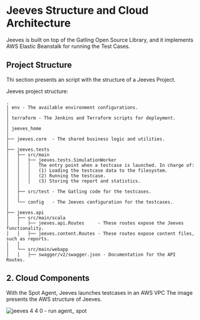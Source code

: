 # Jeeves Structure and Cloud Architecture
Jeeves is built on top of the Gatling Open Source Library, and it implements AWS Elastic Beanstalk for running the Test Cases. 


## Project Structure
Thi section presents an script with the structure of a Jeeves Project. 

Jeeves project structure:

```
.
│ env - The available environment configurations.
│
│ terraform - The Jenkins and Terraform scripts for deployment.
│
│ jeeves_home
│
├── jeeves.core  - The shared business logic and utilities.
│
├── jeeves.tests
│   ├── src/main
│   │   ├── jeeves.tests.SimulationWorker
│   │   │   The entry point when a testcase is launched. In charge of:
│   │   │   (1) Loading the testcase data to the filesystem.
│   │   │   (2) Running the testcase.
│   │   │   (3) Storing the report and statistics.
│   │
│   ├── src/test - The Gatling code for the testcases.
│   │
│   └── config   - The Jeeves configuration for the testcases.
│
├── jeeves.api
│   ├── src/main/scala
│   │   ├── jeeves.api.Routes     - These routes expose the Jeeves functionality.
│   │   ├── jeeves.content.Routes - These routes expose content files, such as reports.
│   │
│   └── src/main/webapp
│   │   ├── swagger/v2/swagger.json - Documentation for the API Routes.

```

## 2. Cloud Components

With the Spot Agent, Jeeves launches testcases in an AWS VPC
The image presents the AWS structure of Jeeves.

![jeeves 4 4 0 - run agent_ spot](https://github.dowjones.net/storage/user/1457/files/722f7942-e73a-11e8-85b1-17dcb3835234)